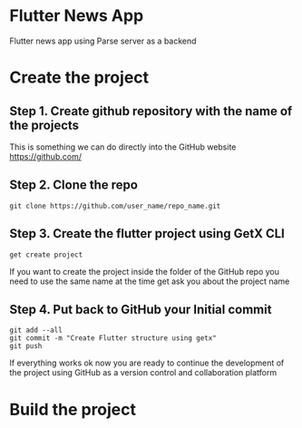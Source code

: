 # Flutter News App
Flutter news app using Parse server as a backend

# Create the project

## Step 1. Create github repository with the name of the projects

This is something we can do directly into the GitHub website https://github.com/

## Step 2. Clone the repo

```shell
git clone https://github.com/user_name/repo_name.git
```

## Step 3. Create the flutter project using GetX CLI

```shell
get create project
```

If you want to create the project inside the folder of the GitHub repo you need to use the same name at the time get ask you about the project name

## Step 4. Put back to GitHub your Initial commit

```shell
git add --all
git commit -m "Create Flutter structure using getx"
git push
```

If everything works ok now you are ready to continue the development of the project using GitHub as a version control and collaboration platform

# Build the project
